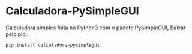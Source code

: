 # Calculadora-PySimpleGUI
Calculadora simples feita no Python3 com o pacote PySimpleGUI,
Baixar pelo pip:

    pip install calculadora-pysimplegui



